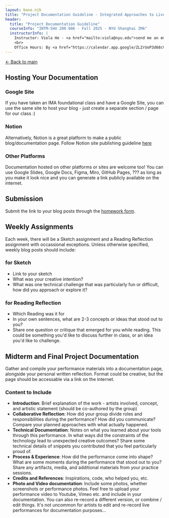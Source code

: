 ```yaml
---
layout: base.njk
title: "Project Documentation Guideline - Integrated Approaches to Live Coding"
header:
  title: "Project Documentation Guideline"
  courseInfo: "INTM-SHU 200 006 · Fall 2025 · NYU Shanghai IMA"
  instructorInfo: |
    Instructor: Viola He · <a href="mailto:viola@nyu.edu">send me an email</a>
    <br>
    Office Hours: By <a href="https://calendar.app.google/ZLZrUoP3d68cVgNh8" target="_blank">appointment</a><br>
---
```


[← Back to main](/)

## Hosting Your Documentation

### Google Site
If you have taken an IMA foundational class and have a Google Site, you can use the same site to host your blog - just create a separate section / page for our class :)

### Notion
Alternatively, Notion is a great platform to make a public blog/documentation page. Follow Notion site publishing guideline [here](https://www.notion.com/help/public-pages-and-web-publishing)

### Other Platforms
Documentation hosted on other platforms or sites are welcome too! You can use Google Slides, Google Docs, Figma, Miro, GitHub Pages, ??? as long as you make it look nice and you can generate a link publicly available on the internet.

## Submission
Submit the link to your blog posts through the [homework form](). 

## Weekly Assignments

Each week, there will be a Sketch assignment and a Reading Reflection assignment with occassional exceptions. Unless otherwise specified, weekly blog posts should include:

### for Sketch
- Link to your sketch
- What was your creative intention?
- What was one technical challenge that was particularly fun or difficult, how did you approach or explore it?

### for Reading Reflection
- Which Reading was it for
- In your own sentences, what are 2-3 concepts or ideas that stood out to you?
- Share one question or critique that emerged for you while reading. This could be something you'd like to discuss further in class, or an idea you'd like to challenge.

## Midterm and Final Project Documentation

Gather and compile your performance materials into a documentation page, alongside your personal written reflection. Format could be creative, but the page should be accessable via a link on the internet.

### Content to Include

- **Introduction**: Brief explanation of the work - artists involved, concept, and artistic statement (should be co-authored by the group)
- **Collaborative Reflection**: How did your group divide roles and responsibilities during the performance? How did you communicate? Compare your planned approaches with what actually happened.
- **Technical Documentation**: Notes on what you learned about your tools through this performance. In what ways did the constraints of the technology lead to unexpected creative outcomes? Share some technical details of snippets you contributed that you feel particularly proud of.
- **Process & Experience**: How did the performance come into shape? What are some moments during the performance that stood out to you? Share any artifacts, media, and additional materials from your practice sessions.
- **Credits and References**: Inspirations, code, who helped you, etc.
- **Photo and Video documentation**: Include some photos, whether screenshots or performance photos. Feel free to upload your performance video to Youtube, Vimeo etc. and include in your documentation. You can also re-record a different version, or combine / edit things. It's not uncommon for artists to edit and re-record live performances for documentation purposes...